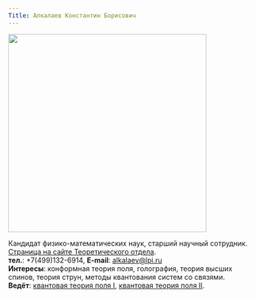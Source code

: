 ```yaml
---
Title: Алкалаев Константин Борисович
---
```


<img src="images/alkalaev.kb.jpg" width=400>

Кандидат физико-математических наук, старший научный сотрудник.<br>
[Страница на сайте Теоретического отдела](http://td.lpi.ru/staff1/alkalaev.html).<br>
**тел.**: +7(499)132-6914, **E-mail**: [alkalaev@lpi.ru](mailto:alkalaev@lpi.ru)<br>
**Интересы**: конформная теория поля, голография, теория высших спинов, теория струн, методы квантования систем со связями.<br>
**Ведёт**: [квантовая теория поля I](%base_url%?study%2Fplan%2Fqft1), [квантовая теория поля II](%base_url%?study%2Fplan%2Fqft2).
